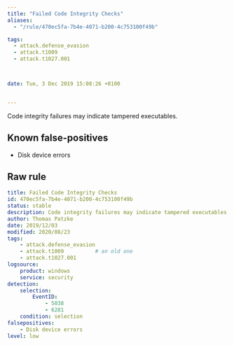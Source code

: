 ```yaml
---
title: "Failed Code Integrity Checks"
aliases:
  - "/rule/470ec5fa-7b4e-4071-b200-4c753100f49b"

tags:
  - attack.defense_evasion
  - attack.t1009
  - attack.t1027.001



date: Tue, 3 Dec 2019 15:08:26 +0100


---
```


Code integrity failures may indicate tampered executables.

<!--more-->


## Known false-positives

* Disk device errors




## Raw rule
```yaml
title: Failed Code Integrity Checks
id: 470ec5fa-7b4e-4071-b200-4c753100f49b
status: stable
description: Code integrity failures may indicate tampered executables.
author: Thomas Patzke
date: 2019/12/03
modified: 2020/08/23
tags:
    - attack.defense_evasion
    - attack.t1009          # an old one
    - attack.t1027.001
logsource:
    product: windows
    service: security
detection:
    selection:
        EventID:
            - 5038
            - 6281
    condition: selection
falsepositives:
    - Disk device errors
level: low

```

